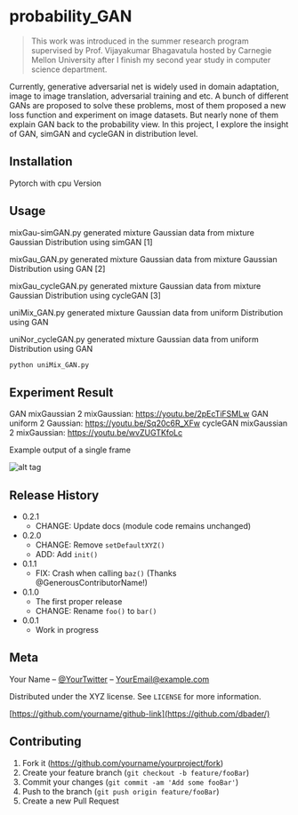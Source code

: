 # probability_GAN
> This work was introduced in the summer research program supervised by Prof. Vijayakumar Bhagavatula hosted by Carnegie Mellon University after I finish my second year study in computer science department.

Currently, generative adversarial net is widely used in domain adaptation, image to image translation, adversarial training and etc. A bunch of different GANs are proposed to solve these problems, most of them proposed a new loss function and experiment on image datasets. But nearly none of them explain GAN back to the probability view. In this project, I explore the insight of GAN, simGAN and cycleGAN in distribution level.

## Installation

Pytorch with cpu Version

## Usage

mixGau-simGAN.py    generated mixture Gaussian data from mixture Gaussian Distribution using simGAN [1]

mixGau_GAN.py    generated mixture Gaussian data from mixture Gaussian Distribution using GAN [2]

mixGau_cycleGAN.py    generated mixture Gaussian data from mixture Gaussian Distribution using cycleGAN [3]

uniMix_GAN.py     generated mixture Gaussian data from uniform Distribution using GAN

uniNor_cycleGAN.py     generated mixture Gaussian data from uniform Distribution using GAN

```sh
python uniMix_GAN.py

```

## Experiment Result

GAN mixGaussian 2 mixGaussian: https://youtu.be/2pEcTiFSMLw
GAN uniform 2 Gaussian: https://youtu.be/Sq20c6R_XFw
cycleGAN mixGaussian 2 mixGaussian: https://youtu.be/wvZUGTKfoLc

Example output of a single frame

![alt tag](https://raw.githubusercontent.com/MaureenZOU/probability_GAN/master/GAN.png)


## Release History

* 0.2.1
    * CHANGE: Update docs (module code remains unchanged)
* 0.2.0
    * CHANGE: Remove `setDefaultXYZ()`
    * ADD: Add `init()`
* 0.1.1
    * FIX: Crash when calling `baz()` (Thanks @GenerousContributorName!)
* 0.1.0
    * The first proper release
    * CHANGE: Rename `foo()` to `bar()`
* 0.0.1
    * Work in progress

## Meta

Your Name – [@YourTwitter](https://twitter.com/dbader_org) – YourEmail@example.com

Distributed under the XYZ license. See ``LICENSE`` for more information.

[https://github.com/yourname/github-link](https://github.com/dbader/)

## Contributing

1. Fork it (<https://github.com/yourname/yourproject/fork>)
2. Create your feature branch (`git checkout -b feature/fooBar`)
3. Commit your changes (`git commit -am 'Add some fooBar'`)
4. Push to the branch (`git push origin feature/fooBar`)
5. Create a new Pull Request

<!-- Markdown link & img dfn's -->
[npm-image]: https://img.shields.io/npm/v/datadog-metrics.svg?style=flat-square
[npm-url]: https://npmjs.org/package/datadog-metrics
[npm-downloads]: https://img.shields.io/npm/dm/datadog-metrics.svg?style=flat-square
[travis-image]: https://img.shields.io/travis/dbader/node-datadog-metrics/master.svg?style=flat-square
[travis-url]: https://travis-ci.org/dbader/node-datadog-metrics
[wiki]: https://github.com/yourname/yourproject/wiki
